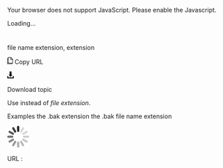 Your browser does not support JavaScript. Please enable the Javascript.

Loading...

# 

file name extension, extension

![Copy URL](media/file-name-extension-extension/Copy.png)
Copy URL

![Download](media/file-name-extension-extension/Download.png)

Download topic

Use instead of *file extension*. 

Examples
the .bak extension
the .bak file name extension

![In progress](media/file-name-extension-extension/activity-large.gif)

URL :
